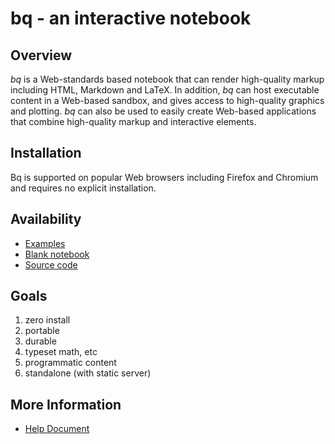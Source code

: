 # bq - an interactive notebook

## Overview

*bq* is a Web-standards based notebook that can render high-quality markup including HTML, Markdown and LaTeX.
In addition, *bq* can host executable content in a Web-based sandbox, and gives access to high-quality graphics and plotting.
*bq* can also be used to easily create Web-based applications that combine high-quality markup and interactive elements.

## Installation

Bq is supported on popular Web browsers including Firefox and Chromium and requires no explicit installation.

## Availability

* [Examples](https://ed-puckett.github.io/bq/examples/index.html)
* [Blank notebook](https://ed-puckett.github.io/bq/dist/current/index.html)
* [Source code](https://github.com/ed-puckett/bq)

## Goals

1. zero install
1. portable
1. durable
1. typeset math, etc
1. programmatic content
1. standalone (with static server)

## More Information

* [Help Document](https://ed-puckett.github.io/bq/dist/current/help.html)
